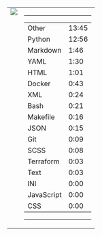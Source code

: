
<table><tr>
<td valign="top">
  <img src="https://wakatime.com/share/@Aperture/0cd21d5d-ac4f-458d-9c71-d06f479c1297.png" />
</td>

<td valign="top">
  <hr>
  <table>
    <tr><td>Other</td><td>13:45</td></tr><tr><td>Python</td><td>12:56</td></tr><tr><td>Markdown</td><td>1:46</td></tr><tr><td>YAML</td><td>1:30</td></tr><tr><td>HTML</td><td>1:01</td></tr><tr><td>Docker</td><td>0:43</td></tr><tr><td>XML</td><td>0:24</td></tr><tr><td>Bash</td><td>0:21</td></tr><tr><td>Makefile</td><td>0:16</td></tr><tr><td>JSON</td><td>0:15</td></tr><tr><td>Git</td><td>0:09</td></tr><tr><td>SCSS</td><td>0:08</td></tr><tr><td>Terraform</td><td>0:03</td></tr><tr><td>Text</td><td>0:03</td></tr><tr><td>INI</td><td>0:00</td></tr><tr><td>JavaScript</td><td>0:00</td></tr><tr><td>CSS</td><td>0:00</td></tr>
  </table>
  <hr>
</td>
</tr></table>

